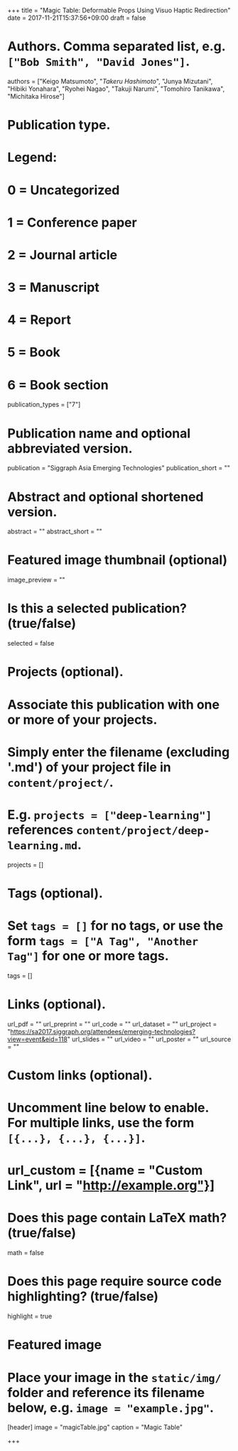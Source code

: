 +++
title = "Magic Table: Deformable Props Using Visuo Haptic Redirection"
date = 2017-11-21T15:37:56+09:00
draft = false

# Authors. Comma separated list, e.g. `["Bob Smith", "David Jones"]`.
authors = ["Keigo Matsumoto", "*Takeru Hashimoto*", "Junya Mizutani", "Hibiki Yonahara", "Ryohei Nagao", "Takuji Narumi", "Tomohiro Tanikawa", "Michitaka Hirose"]

# Publication type.
# Legend:
# 0 = Uncategorized
# 1 = Conference paper
# 2 = Journal article
# 3 = Manuscript
# 4 = Report
# 5 = Book
# 6 = Book section
publication_types = ["7"]

# Publication name and optional abbreviated version.
publication = "Siggraph Asia Emerging Technologies"
publication_short = ""

# Abstract and optional shortened version.
abstract = ""
abstract_short = ""

# Featured image thumbnail (optional)
image_preview = ""

# Is this a selected publication? (true/false)
selected = false

# Projects (optional).
#   Associate this publication with one or more of your projects.
#   Simply enter the filename (excluding '.md') of your project file in `content/project/`.
#   E.g. `projects = ["deep-learning"]` references `content/project/deep-learning.md`.
projects = []

# Tags (optional).
#   Set `tags = []` for no tags, or use the form `tags = ["A Tag", "Another Tag"]` for one or more tags.
tags = []

# Links (optional).
url_pdf = ""
url_preprint = ""
url_code = ""
url_dataset = ""
url_project = "https://sa2017.siggraph.org/attendees/emerging-technologies?view=event&eid=118"
url_slides = ""
url_video = ""
url_poster = ""
url_source = ""

# Custom links (optional).
#   Uncomment line below to enable. For multiple links, use the form `[{...}, {...}, {...}]`.
# url_custom = [{name = "Custom Link", url = "http://example.org"}]

# Does this page contain LaTeX math? (true/false)
math = false

# Does this page require source code highlighting? (true/false)
highlight = true

# Featured image
# Place your image in the `static/img/` folder and reference its filename below, e.g. `image = "example.jpg"`.
[header]
image = "magicTable.jpg"
caption = "Magic Table"

+++
